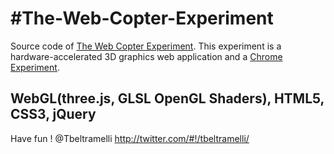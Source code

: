 #The-Web-Copter-Experiment
======================

Source code of [The Web Copter Experiment](http://labs.tonybeltramelli.com/experiment/theWebCopterExperiment/).
This experiment is a hardware-accelerated 3D graphics web application and a [Chrome Experiment](http://www.chromeexperiments.com/detail/the-web-copter-experiment/).

## WebGL(three.js, GLSL OpenGL Shaders), HTML5, CSS3, jQuery

Have fun !
@Tbeltramelli <http://twitter.com/#!/tbeltramelli/>
